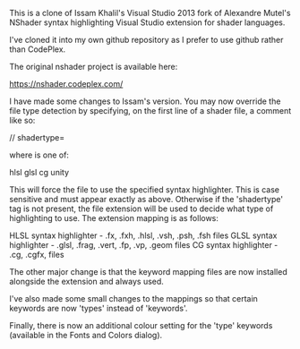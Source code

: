This is a clone of Issam Khalil's Visual Studio 2013 fork of Alexandre Mutel's NShader syntax highlighting Visual Studio extension for shader languages.

I've cloned it into my own github repository as I prefer to use github rather than CodePlex.

The original nshader project is available here:

https://nshader.codeplex.com/

I have made some changes to Issam's version. You may now override the file type detection by specifying, on the first line of a shader file, a comment
like so:

// shadertype=<type>

where <type> is one of:

   hlsl
   glsl
   cg
   unity

This will force the file to use the specified syntax highlighter. This is case sensitive and must appear exactly as above. Otherwise if the 'shadertype'
tag is not present, the file extension will be used to decide what type of highlighting to use. The extension mapping is as follows:

   HLSL syntax highlighter - .fx, .fxh, .hlsl, .vsh, .psh, .fsh files
   GLSL syntax highlighter - .glsl, .frag, .vert, .fp, .vp, .geom files
   CG syntax highlighter - .cg, .cgfx, files

The other major change is that the keyword mapping files are now installed alongside the extension and always used.

I've also made some small changes to the mappings so that certain keywords are now 'types' instead of 'keywords'.

Finally, there is now an additional colour setting for the 'type' keywords (available in the Fonts and Colors dialog).

